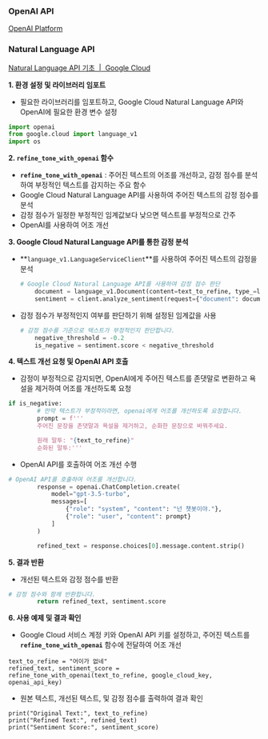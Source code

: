 ### OpenAI API

[OpenAI Platform](https://platform.openai.com/docs/api-reference/chat/create)

### Natural Language API

[Natural Language API 기초  |  Google Cloud](https://cloud.google.com/natural-language/docs/basics?hl=ko)

**1. 환경 설정 및 라이브러리 임포트**

- 필요한 라이브러리를 임포트하고, Google Cloud Natural Language API와 OpenAI에 필요한 환경 변수 설정

```python
import openai
from google.cloud import language_v1
import os
```

**2. `refine_tone_with_openai` 함수**

- **`refine_tone_with_openai`** :  주어진 텍스트의 어조를 개선하고, 감정 점수를 분석하여 부정적인 텍스트를 감지하는 주요 함수
- Google Cloud Natural Language API를 사용하여 주어진 텍스트의 감정 점수를 분석
- 감정 점수가 일정한 부정적인 임계값보다 낮으면 텍스트를 부정적으로 간주
- OpenAI를 사용하여 어조 개선

**3. Google Cloud Natural Language API를 통한 감정 분석**

- **`language_v1.LanguageServiceClient`**를 사용하여 주어진 텍스트의 감정을 분석
    
    ```python
    # Google Cloud Natural Language API를 사용하여 감정 점수 판단
        document = language_v1.Document(content=text_to_refine, type_=language_v1.Document.Type.PLAIN_TEXT)
        sentiment = client.analyze_sentiment(request={"document": document}).document_sentiment
    ```
    
- 감정 점수가 부정적인지 여부를 판단하기 위해 설정된 임계값을 사용
    
    ```python
    # 감정 점수를 기준으로 텍스트가 부정적인지 판단합니다.
        negative_threshold = -0.2
        is_negative = sentiment.score < negative_threshold
    ```
    

**4. 텍스트 개선 요청 및 OpenAI API 호출**

- 감정이 부정적으로 감지되면, OpenAI에게 주어진 텍스트를 존댓말로 변환하고 욕설을 제거하여 어조를 개선하도록 요청

```python
if is_negative:
        # 만약 텍스트가 부정적이라면, openai에게 어조를 개선하도록 요청합니다.
        prompt = f'''
        주어진 문장을 존댓말과 욕설을 제거하고, 순화한 문장으로 바꿔주세요.

        원래 말투: "{text_to_refine}"
        순화된 말투:'''
```

- OpenAI API를 호출하여 어조 개선 수행

```python
# OpenAI API를 호출하여 어조를 개선합니다.
        response = openai.ChatCompletion.create(
            model="gpt-3.5-turbo",
            messages=[
                {"role": "system", "content": "넌 챗봇이야."},
                {"role": "user", "content": prompt}
            ]
        )

        refined_text = response.choices[0].message.content.strip()
```

**5. 결과 반환**

- 개선된 텍스트와 감정 점수를 반환

```python
# 감정 점수와 함께 반환합니다.
        return refined_text, sentiment.score
```

**6. 사용 예제 및 결과 확인**

- Google Cloud 서비스 계정 키와 OpenAI API 키를 설정하고, 주어진 텍스트를 **`refine_tone_with_openai`** 함수에 전달하여 어조 개선

```
text_to_refine = "어이가 없네"
refined_text, sentiment_score = refine_tone_with_openai(text_to_refine, google_cloud_key, openai_api_key)
```

- 원본 텍스트, 개선된 텍스트, 및 감정 점수를 출력하여 결과 확인

```
print("Original Text:", text_to_refine)
print("Refined Text:", refined_text)
print("Sentiment Score:", sentiment_score)
```
